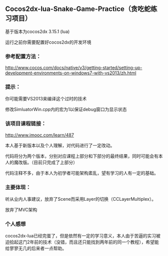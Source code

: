## Cocos2dx-lua-Snake-Game-Practice（贪吃蛇练习项目）

基于版本为cocos2dx 3.15.1 (lua)

运行之前你需要配置好cocos2dx的开发环境

### 参考配置方法：
http://www.cocos.com/docs/native/v3/getting-started/setting-up-development-environments-on-windows7-with-vs2013/zh.html

### 提示：

你可能需要VS2013来编译这个过时的技术

修改SimluatorWin.cpp内的宏为1以保证debug窗口为显示状态

### 该项目课程链接：
http://www.imooc.com/learn/487

本人基于新版本以及个人理解，对代码进行了一定改动。

代码将分为两个版本，分别对应课程上部分和下部分的最终结果，同时可能会有本人的魔改版。（目前只完成了上部分）

代码注释不多，由于本人为初学者可能架构紊乱，望有学习的人有一定的基础。

### 主要体现：

听从业内人事建议，放弃了Scene而采用Layer的切换（CCLayerMultiplex）。

放弃了MVC架构

### 个人感想

cocos2dx-lua已经完蛋了，但是依然有一定的学习意义，本人由于苦逼的实习被迫拾起这门2年前的技术（没错，而且还只能找到两年前的同一个教程），希望能给寥寥无几的后来者一点帮助。
